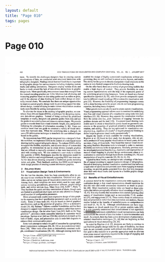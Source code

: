 ```yaml
---
layout: default
title: "Page 010"
tags: pages
---
```


# Page 010

<img src="/assets/scans/10.png" alt="Page with chartjunk removed" width="800"/>
